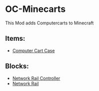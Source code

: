 # OC-Minecarts

This Mod adds Computercarts to Minecraft

## Items:

- [Computer Cart Case](item/cartcase.md)

## Blocks:

- [Network Rail Controller](block/netrailbase.md)
- [Network Rail](block/netrail.md)
